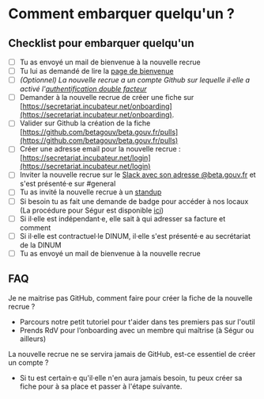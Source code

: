 # Comment embarquer quelqu'un ?

## Checklist pour embarquer quelqu'un

* [ ] Tu as envoyé un mail de bienvenue à la nouvelle recrue
* [ ] Tu lui as demandé de lire la [page de bienvenue](https://github.com/betagouv/doc.incubateur.net-communaute/tree/9cbcea39c9a66c22aa6d15193c560499171d7810/travailler-a-beta-gouv/bienvenue/travailler-a-beta-gouv/bienvenue/README.md)
* [ ] _\(Optionnel\) La nouvelle recrue a un compte Github sur lequelle il·elle a activé l'_[_authentification double facteur_](https://github.com/settings/security)
* [ ] Demander à la nouvelle recrue de créer une fiche sur [https://secretariat.incubateur.net/onboarding](https://secretariat.incubateur.net/onboarding).
* [ ] Valider sur Github la création de la fiche [https://github.com/betagouv/beta.gouv.fr/pulls](https://github.com/betagouv/beta.gouv.fr/pulls)
* [ ] Créer une adresse email pour la nouvelle recrue : [https://secretariat.incubateur.net/login](https://secretariat.incubateur.net/login)
* [ ] Inviter la nouvelle recrue sur le [Slack avec son adresse @beta.gouv.fr](https://startups-detat.slack.com/signup) et s'est présenté·e sur \#general
* [ ] Tu as invité la nouvelle recrue à un [standup](../../decouvrir-les-guides-des-autres-incubateurs/incubateur-de-la-dinum/rituels/standup-invites.md)  
* [ ] Si besoin tu as fait une demande de badge pour accéder à nos locaux \(La procédure pour Ségur est disponible [ici](../../decouvrir-les-guides-des-autres-incubateurs/incubateur-de-la-dinum/locaux/badge-pour-travailler-a-segur.md)\)
* [ ] Si il·elle est indépendant·e, elle sait à qui adresser sa facture et comment
* [ ] Si il·elle est contractuel·le DINUM, il·elle s'est présenté·e au secrétariat de la DINUM
* [ ] Tu as envoyé un mail de bienvenue à la nouvelle recrue

## FAQ

Je ne maitrise pas GitHub, comment faire pour créer la fiche de la nouvelle recrue ?

* Parcours notre petit tutoriel pour t'aider dans tes premiers pas sur l'outil
* Prends RdV pour l’onboarding avec un membre qui maîtrise \(à Ségur ou ailleurs\)

La nouvelle recrue ne se servira jamais de GitHub, est-ce essentiel de créer un compte ?

* Si tu est certain·e qu'il·elle n'en aura jamais besoin, tu peux créer sa fiche pour à sa place et passer à l'étape suivante.

